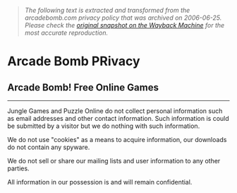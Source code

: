 > *The following text is extracted and transformed from the arcadebomb.com privacy policy that was archived on 2006-06-25. Please check the [original snapshot on the Wayback Machine](https://web.archive.org/web/20060625040118id_/http%3A//www.arcadebomb.com/privacy.html) for the most accurate reproduction.*

# Arcade Bomb PRivacy

## Arcade Bomb! Free Online Games  
  
---  
  


Jungle Games and Puzzle Online do not collect personal information such as email addresses and other contact information. Such information is could be submitted by a visitor but we do nothing with such information. 

We do not use "cookies" as a means to acquire information, our downloads do not contain any spyware. 

We do not sell or share our mailing lists and user information to any other parties. 

All information in our possession is and will remain confidential.   

